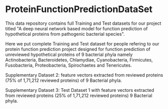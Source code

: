 # ProteinFunctionPredictionDataSet

This data repository contains full Training and Test datasets for our project titled "A deep neural network based model for function prediction of hypothetical proteins from pathogenic bacterial species".

Here we put complete Training and Test dataset for people refering to our protein function prediction project designed for function prediction of unreviewed hypothetical proteins of 9 bacterial phyla namely Actinobacteria, Bacteroidetes, Chlamydiae, Cyanobacteria, Firmicutes, Fusobacteria, Proteobacteria, Spirochaetes and Tenericutes.

Supplementary Dataset 2: feature vectors extracted from reviewed proteins (75% of 1,71,212 reviewed proteins) of 9 Bacterial phyla. 

Supplementary Dataset 3: Test Dataset 1 with feature vectors extracted from reviewed proteins (25% of 1,71,212 reviewed proteins) 9 Bacterial phyla. 
